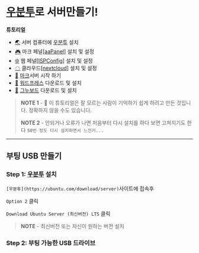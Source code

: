 # [우분투](https://ubuntu.com/download/server)로 서버만들기!


**튜토리얼**

- [🌏](https://github.com/TWOJOB/server/blob/main/ubuntu/ubuntu.md) 서버 컴퓨터에 [우분투](https://ubuntu.com/download/server) 설치
- [🎮](https://github.com/TWOJOB/server/blob/main/ubuntu/aaPanel.md) 마크 페널[[aaPanel](https://www.aapanel.com/index.html)] 설치 및 설정
- [🌐](https://github.com/TWOJOB/server/blob/main/ubuntu/ISPConfig.md) 웹 페널[[ISPConfig](https://www.ispconfig.org/)] 설치 및 설정
- [☁](https://github.com/TWOJOB/server/blob/main/ubuntu/nextcloud.md) 클라우드[[nextcloud](https://nextcloud.com/)] 설치 및 설정
- [🚀](https://github.com/TWOJOB/server/blob/main/ubuntu/minecraftinsall.md) [마크](https://www.minecraft.net/ko-kr)서버 시작 하기
- [🚀](https://github.com/TWOJOB/server/blob/main/ubuntu/wordpress.md) [워드프레스](https://ko.wordpress.org/download/) 다운로드 및 설치
- [🚀](https://github.com/TWOJOB/server/blob/main/ubuntu/gnuboard.md) [그누보드](https://sir.kr/g5_pds) 다운로드 및 설치

> **NOTE 1** - 👋 이 튜토리얼은 잘 모르는 사람이 기억하기 쉽게 하려고 만든 것입니다. 정확하지 않을 수도 있습니다.
>
> **NOTE 2** - 안되거나 오류가 나면 처음부터 다시 설치를 하다 보면 고쳐지기도 한다   `50번 정도 다시 설치하면서 느낀거...`

----


## 부팅 USB 만들기

### Step 1: [우분투](https://ubuntu.com/download/server) 설치

`[우분투](https://ubuntu.com/download/server)`사이트에 접속후

`Option 2` 클릭

`Download Ubuntu Server (최신버전) LTS` 클릭

> **NOTE** - 최신버전 또는 자신이 원하는 버전 설치

### Step 2: 부팅 가능한 USB 드라이브
